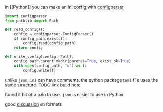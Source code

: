 in [[Python]] you can make an ini config with [configparser](https://docs.python.org/3/library/configparser.html)

```python
import configparser
from pathlib import Path

def read_config():
    config = configparser.ConfigParser()
    if config_path.exists():
        config.read(config_path)
    return config

def write_config(config: Path):
    config_path.parent.mkdir(parents=True, exist_ok=True)
    with open(config_path, "w") as f:
        config.write(f)
```

unlike `json`, `ini` can have comments.
the python package `toml` file uses the same structure. TODO link build note

found it bit of a pain to use. `json` is easier to use in Python

good [discussion](https://www.reddit.com/r/Python/comments/89c9b5/what_config_file_format_do_you_prefer/) on formats